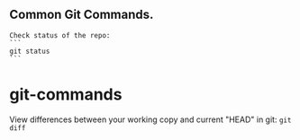## Common Git Commands.

	Check status of the repo:
	```
	git status
	```
# git-commands

View differences between your working copy and current "HEAD" in git:
	```
	git diff
	```


